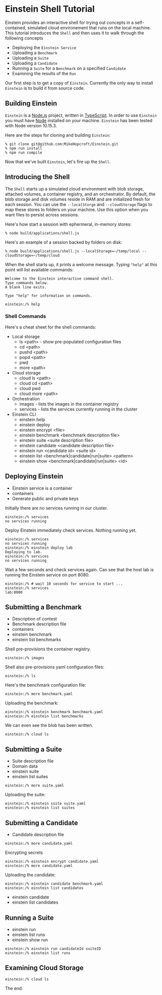 # Einstein Shell Tutorial

Einstein provides an interactive shell for trying out concepts in a self-contained, simulated cloud environement that runs on the local machine. This tutorial introduces the `Shell` and then uses it to walk through the following concepts

* Deploying the `Einstein Service`
* Uploading a `Benchmark`
* Uploading a `Suite`
* Uploading a `Candidate`
* Running a `Suite` for a `Benchmark` on a specified `Candidate`
* Examining the results of the `Run`

Our first step is to get a copy of `Einstein`. Currently the only way to install `Einstein` is to build it from source code.

## Building Einstein
`Einstein` is a [Node.js](https://nodejs.org/en/) project,
written in [TypeScript](https://www.typescriptlang.org/).
In order to use `Einstein` you must have
[Node](https://nodejs.org/en/download/) installed on your machine.
`Einstein` has been tested with Node version 10.15.3.

Here are the steps for cloning and building `Einstein`:
~~~
% git clone git@github.com:MikeHopcroft/Einstein.git
% npm run install
% npm run compile
~~~

Now that we've built `Einstein`, let's fire up the `Shell`.

## Introducing the Shell

The `Shell` starts up a simulated cloud environment with blob storage, attached volumes, a container registry, and an orchestrator. By default, the blob storage and disk volumes reside in RAM and are initialized fresh for each session. You can use the `--localStorge` and `--cloudStorage` flags to map these stores to folders on your machine. Use this option when you want files to persist across sessions.

Here's how start a session with ephermeral, in-memory stores:
~~~
% node build/applications/shell.js
~~~

Here's an example of a session backed by folders on disk:
~~~
% node build/applications/shell.js --localStorage=~/temp/local --cloudStorage=~/temp/cloud
~~~

When the shell starts up, it prints a welcome message. Typing `"help"` at this point will list available commands:

[//]: # (shell)
~~~
Welcome to the Einstein interactive command shell.
Type commands below.
A blank line exits.

Type "help" for information on commands.

einstein:/% help
~~~

### Shell Commands

Here's a cheat sheet for the shell commands:

* Local storage
    * ls \<path> - show pre-populated configuration files
    * cd \<path>
    * pushd \<path>
    * popd \<path>
    * pwd
    * more \<path>
* Cloud storage
    * cloud ls \<path>
    * cloud cd \<path>
    * cloud pwd
    * cloud more \<path>
* Orchestration
    * images - lists the images in the container registry
    * services - lists the services currently running in the cluster
* Einstein CLI
    * einstein help
    * einstein deploy
    * einstein encrypt \<file>
    * einstein benchmark \<benchmark description file>
    * einstein suite \<suite description file>
    * einstein candidate \<candidate description file>
    * einstein run \<candidate id> \<suite id>
    * einstein list \<benchmark|candidate|run|suite> \<pattern>
    * einstein show \<benchmark|candidate|run|suite> \<id>

## Deploying Einstein

* Einstein service is a container
* containers
* Generate public and private keys

Initially there are no services running in our cluster.

[//]: # (shell)
~~~
einstein:/% services
no services running
~~~

Deploy Einstein immediately check services. Nothing running yet.

[//]: # (shell)
~~~
einstein:/% services
no services running
einstein:/% einstein deploy lab
Deploying to lab.
einstein:/% services
no services running
~~~

Wait a few seconds and check services again. Can see that the host lab is running the Einstein service on port 8080.

[//]: # (shell)
~~~
einstein:/% # wait 10 seconds for service to start ...
einstein:/% services
lab:8080
~~~

## Submitting a Benchmark

* Description of contest
* Benchmark description file
* containers
* einstein benchmark
* einstein list benchmarks

Shell pre-provisions the container registry.

[//]: # (shell)
~~~
einstein:/% images
~~~

Shell also pre-provisions yaml configuration files:

[//]: # (shell)
~~~
einstein:/% ls
~~~

Here's the benchmark configuration file:

[//]: # (shell)
~~~
einstein:/% more benchmark.yaml
~~~

Uploading the benchmark:

[//]: # (shell)
~~~
einstein:/% einstein benchmark benchmark.yaml
einstein:/% einstein list benchmarks
~~~

We can even see the blob has been written.

[//]: # (shell)
~~~
einstein:/% cloud ls
~~~

## Submitting a Suite

* Suite description file
* Domain data
* einstein suite
* einstein list suites

[//]: # (shell)
~~~
einstein:/% more suite.yaml
~~~

Uploading the suite:

[//]: # (shell)
~~~
einstein:/% einstein suite suite.yaml
einstein:/% einstein list suites
~~~

## Submitting a Candidate

* Candidate description file

[//]: # (shell)
~~~
einstein:/% more candidate.yaml
~~~

Encrypting secrets

[//]: # (shell)
~~~
einstein:/% einstein encrypt candidate.yaml
einstein:/% more candidate.yaml
~~~

Uploading the candidate:

[//]: # (shell)
~~~
einstein:/% einstein candidate benchmark.yaml
einstein:/% einstein list candidates
~~~

* einstein candidate
* einstein list candidates

## Running a Suite

* einstein run
* einstein list runs
* einstein show run

[//]: # (shell)
~~~
einstein:/% einstein run candidateId suiteID
einstein:/% einstein list runs
~~~

## Examining Cloud Storage

[//]: # (shell)
~~~
einstein:/% cloud ls
~~~

The end.
